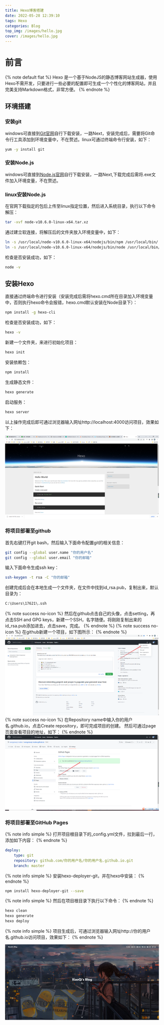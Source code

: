 ```yaml
---
title: Hexo博客搭建
date: 2022-05-28 12:39:10
tags: Hexo
categories: Blog
top_img: /images/hello.jpg
cover: /images/hello.jpg
---
```

# 前言
{% note default flat %}
Hexo 是一个基于NodeJS的静态博客网站生成器，使用Hexo不需开发，只要进行一些必要的配置即可生成一个个性化的博客网站，并且完美支持Markdown格式，非常方便。
{% endnote %}
## 环境搭建
### 安装git
windows可直接到<a href=https://git-scm.com/downloads>Git官网</a>自行下载安装，一路Next，安装完成后，需要将Git命令行工具添加到环境变量中，不在赘述。linux可通过终端命令行安装，如下：
```bash
yum -y install git
```
### 安装Node.js
windows可直接到<a href=https://nodejs.org/en/>Node.js官网</a>自行下载安装，一路Next,下载完成后需将.exe文件加入环境变量，不在赘述。
### linux安装Node.js
在官网下载指定的包后上传至linux指定位置，然后进入系统目录，执行以下命令解压：
```bash
tar -xvf node-v10.6.0-linux-x64.tar.xz
```
通过建立软连接，将解压后的文件夹放入环境变量中，如下：
```bash
ln -s /usr/local/node-v10.6.0-linux-x64/nodejs/bin/npm /usr/local/bin/
ln -s /usr/local/node-v10.6.0-linux-x64/nodejs/bin/node /usr/local/bin/
```
检查是否安装成功，如下：
```bash
node -v
```
## 安装Hexo
直接通过终端命令进行安装（安装完成后需将hexo.cmd所在目录加入环境变量中，否则执行hexo命令会报错，hexo.cmd默认安装在Node目录下）：
```bash
npm install -g hexo-cli
```
检查是否安装成功，如下：
```bash
hexo -v
```
新建一个文件夹，来进行初始化项目：
```bash
hexo init
```
安装依赖包：
```bash 
npm install
```
生成静态文件：
```bash
hexo generate
```
启动服务：
```bash 
hexo server
```
以上操作完成后即可通过浏览器输入网址http://localhost:4000访问项目，效果如下：

![](/images/hexo.png)

### 将项目部署至github
首先右键打开git bash，然后输入下面命令配置git的相关信息：
```bash
git config --global user.name "你的用户名"
git config --global user.email "你的邮箱"
```
输入下面命令生成ssh key：
```bash
ssh-keygen -t rsa -C "你的邮箱"
```
创建完成后会在本地生成一个文件夹，在文件中找到id_rsa.pub，复制出来，默认目录为：
```bash
C:\Users\17621\.ssh
```
{% note success no-icon %}
然后在github点击自己的头像，点击setting，再点击SSH and GPG keys，新建一个SSH，名字随便。将刚刚复制出来的id_rsa.pub添加进去，点击save，完成。
{% endnote %}
{% note success no-icon %}
在github新建一个项目，如下图所示：
{% endnote %}
![](/images/new_repository.jpg)
{% note success no-icon %}
在Repository name中输入你的用户名.github.io，点击Create repository，即可完成项目的创建。
然后可通过page页面查看项目的地址，如下：
{% endnote %}
![](/images/repository_url.jpg)
### 将项目部署至GitHub Pages
{% note info simple %}
打开项目根目录下的_config.yml文件，拉到最后一行，添加如下内容：
{% endnote %}
```yaml
deploy:
    type: git
    repository: github.com/你的用户名/你的用户名.github.io.git
    branch: master
```
{% note info simple %}
安装hexo-deployer-git，并在hexo中安装：
{% endnote %}
```bash
npm install hexo-deployer-git --save
```
{% note info simple %}
然后在项目根目录下执行以下命令：
{% endnote %}
```bash
hexo clean
hexo generate
hexo deploy
```
{% note info simple %}
项目生成后，可通过浏览器输入网址http://你的用户名.github.io访问项目，效果如下：
{% endnote %}

![](/images/blog_index.jpg)


